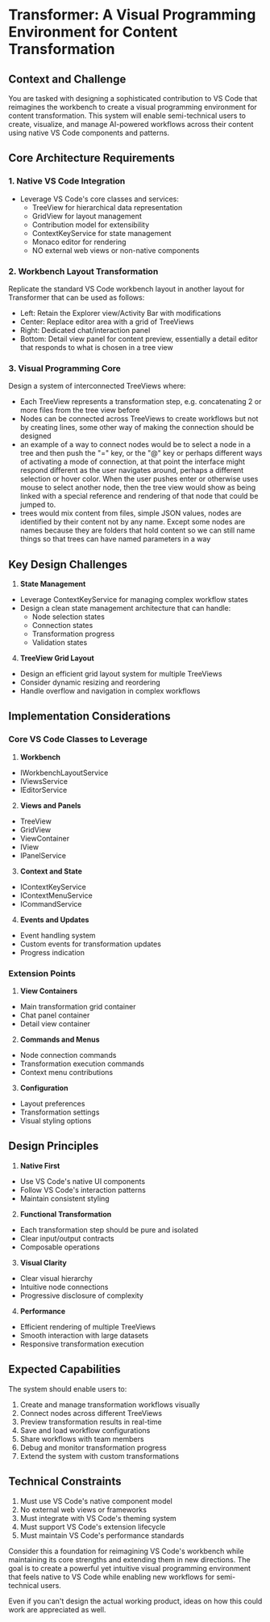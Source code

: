 # Transformer: A Visual Programming Environment for Content Transformation

## Context and Challenge

You are tasked with designing a sophisticated contribution to VS Code that reimagines the workbench to create a visual programming environment for content transformation. This system will enable semi-technical users to create, visualize, and manage AI-powered workflows across their content using native VS Code components and patterns.

## Core Architecture Requirements

### 1. Native VS Code Integration

- Leverage VS Code's core classes and services:
  - TreeView for hierarchical data representation
  - GridView for layout management
  - Contribution model for extensibility
  - ContextKeyService for state management
  - Monaco editor for rendering
  - NO external web views or non-native components

### 2. Workbench Layout Transformation

Replicate the standard VS Code workbench layout in another layout for Transformer that can be used as follows:

- Left: Retain the Explorer view/Activity Bar with modifications
- Center: Replace editor area with a grid of TreeViews
- Right: Dedicated chat/interaction panel
- Bottom: Detail view panel for content preview, essentially a detail editor that responds to what is chosen in a tree view

### 3. Visual Programming Core

Design a system of interconnected TreeViews where:

- Each TreeView represents a transformation step, e.g. concatenating 2 or more files from the tree view before
- Nodes can be connected across TreeViews to create workflows but not by creating lines, some other way of making the connection should be designed
- an example of a way to connect nodes would be to select a node in a tree and then push the "=" key, or the "@" key or perhaps different ways of activating a mode of connection, at that point the interface might respond different as the user navigates around, perhaps a different selection or hover color. When the user pushes enter or otherwise uses mouse to select another node, then the tree view would show as being linked with a special reference and rendering of that node that could be jumped to.
- trees would mix content from files, simple JSON values, nodes are identified by their content not by any name. Except some nodes are names because they are folders that hold content so we can still name things so that trees can have named parameters in a way

## Key Design Challenges

1. **State Management**

- Leverage ContextKeyService for managing complex workflow states
- Design a clean state management architecture that can handle:
  - Node selection states
  - Connection states
  - Transformation progress
  - Validation states

4. **TreeView Grid Layout**

- Design an efficient grid layout system for multiple TreeViews
- Consider dynamic resizing and reordering
- Handle overflow and navigation in complex workflows

## Implementation Considerations

### Core VS Code Classes to Leverage

1. **Workbench**

- IWorkbenchLayoutService
- IViewsService
- IEditorService

2. **Views and Panels**

- TreeView
- GridView
- ViewContainer
- IView
- IPanelService

3. **Context and State**

- IContextKeyService
- IContextMenuService
- ICommandService

4. **Events and Updates**

- Event handling system
- Custom events for transformation updates
- Progress indication

### Extension Points

1. **View Containers**

- Main transformation grid container
- Chat panel container
- Detail view container

2. **Commands and Menus**

- Node connection commands
- Transformation execution commands
- Context menu contributions

3. **Configuration**

- Layout preferences
- Transformation settings
- Visual styling options

## Design Principles

1. **Native First**

- Use VS Code's native UI components
- Follow VS Code's interaction patterns
- Maintain consistent styling

2. **Functional Transformation**

- Each transformation step should be pure and isolated
- Clear input/output contracts
- Composable operations

3. **Visual Clarity**

- Clear visual hierarchy
- Intuitive node connections
- Progressive disclosure of complexity

4. **Performance**

- Efficient rendering of multiple TreeViews
- Smooth interaction with large datasets
- Responsive transformation execution

## Expected Capabilities

The system should enable users to:

1. Create and manage transformation workflows visually
2. Connect nodes across different TreeViews
3. Preview transformation results in real-time
4. Save and load workflow configurations
5. Share workflows with team members
6. Debug and monitor transformation progress
7. Extend the system with custom transformations

## Technical Constraints

1. Must use VS Code's native component model
2. No external web views or frameworks
3. Must integrate with VS Code's theming system
4. Must support VS Code's extension lifecycle
5. Must maintain VS Code's performance standards

Consider this a foundation for reimagining VS Code's workbench while maintaining its core strengths and extending them in new directions. The goal is to create a powerful yet intuitive visual programming environment that feels native to VS Code while enabling new workflows for semi-technical users.

Even if you can't design the actual working product, ideas on how this could work are appreciated as well.
